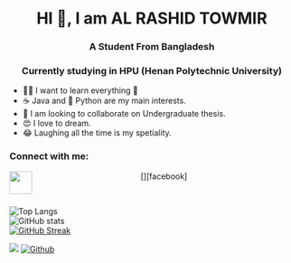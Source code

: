 # <h1 align="center">HI 👋, I am AL RASHID TOWMIR</h1>

### <h3 align="center">A Student From Bangladesh</h3>

### <h3 align="center">Currently studying in HPU (Henan Polytechnic University)</h3>

- 🏃‍♂️ I want to learn everything 🤣
- ☕ Java and 🐍 Python are my main interests.
- 🙏 I am looking to collaborate on Undergraduate thesis.
- 😍 I love to dream.
- 😂 Laughing all the time is my spetiality.

### Connect with me:
<p align="center">
  [<img align="left" width="40px" src="https://cdn.jsdelivr.net/npm/simple-icons@5.1.0/icons/facebook.svg" />][facebook]
</p>

</br>

![Top Langs](https://github-readme-stats.vercel.app/api/top-langs/?username=TowmirAlRashid&theme=blue-green)
</br>
![GitHub stats](https://github-readme-stats.vercel.app/api?username=TowmirAlRashid&show_icons=true&theme=blue-green)
</br>
[![GitHub Streak](https://github-readme-streak-stats.herokuapp.com/?user=TowmirAlRashid&theme=dark)](https://git.io/streak-stats)

![](https://visitor-badge.laobi.icu/badge?page_id=TowmirAlRashid.TowmirAlRashid)
[![Github](https://img.shields.io/github/followers/TowmirAlRashid?label=Follow&style=social)](https://github.com/TowmirAlRashid)



[facebook]: https://m.facebook.com/al.towmir?ref=bookmarks
